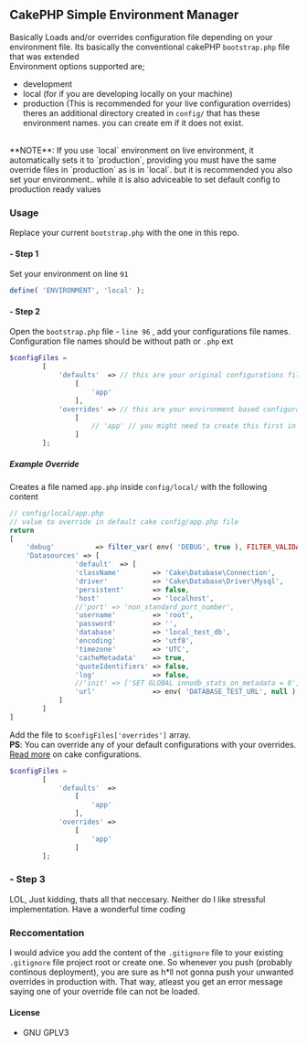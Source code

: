 ## CakePHP Simple Environment Manager
Basically Loads and/or overrides configuration file depending on your environment file. Its basically the conventional cakePHP `bootstrap.php` file that was extended
<br>
Environment options supported are;
- development
- local (for if you are developing locally on your machine)
- production (This is recommended for your live configuration overrides)
theres an additional directory created in `config/` that has these environment names. you can create em if it does not exist.
<br>
**NOTE**: If you use `local` environment on live environment, it automatically sets it to `production`, providing you must have the same override files in `production` as is in `local`. but it is recommended you also set your environment.. while it is also adviceable to set default config to production ready values

### Usage
Replace your current `bootstrap.php` with the one in this repo.

#### - Step 1
Set your environment on line `91`
``` php
define( 'ENVIRONMENT', 'local' );
```

#### - Step 2
Open the `bootstrap.php` file - `line 96` , add your configurations file names.
<br>
Configuration file names should be without path or `.php` ext
``` php
$configFiles =
        [
            'defaults'  => // this are your original configurations files
                [
                    'app'
                ],
            'overrides' => // this are your environment based configuration to override specific values from the original configuration file
                [
                    // 'app' // you might need to create this first in the desired environment dir
                ]
        ];
```
##### Example Override

Creates a file named `app.php` inside `config/local/` with the following content

``` php
// config/local/app.php
// value to override in default cake config/app.php file
return
[
    'debug'          => filter_var( env( 'DEBUG', true ), FILTER_VALIDATE_BOOLEAN ), // the debug can be set to false in your defaul app.php file
    'Datasources' => [
                'default'  => [
				'className'        => 'Cake\Database\Connection',
				'driver'           => 'Cake\Database\Driver\Mysql',
				'persistent'       => false,
				'host'             => 'localhost',
				//'port' => 'non_standard_port_number',
				'username'         => 'root',
				'password'         => '',
				'database'         => 'local_test_db',
				'encoding'         => 'utf8',
				'timezone'         => 'UTC',
				'cacheMetadata'    => true,
				'quoteIdentifiers' => false,
				'log'              => false,
				//'init' => ['SET GLOBAL innodb_stats_on_metadata = 0'],
				'url'              => env( 'DATABASE_TEST_URL', null ),
			]
        ]
]
```
Add the file to `$configFiles['overrides']` array.
<br>
**PS**: You can override any of your default configurations with your overrides. [Read more](https://book.cakephp.org/3.0/en/development/configuration.html#Cake\Core\Configure) on cake configurations.
``` php
$configFiles =
        [
            'defaults'  =>
                [
                    'app'
                ],
            'overrides' => 
                [
                    'app'
                ]
        ];
```

### - Step 3
LOL, Just kidding, thats all that neccesary. Neither do I like stressful implementation. Have a wonderful time coding

### Reccomentation
I would advice you add the content of the `.gitignore` file to your existing `.gitignore` file project root or create one. So whenever you push (probably continous deployment), you are sure as h*ll not gonna push your unwanted overrides in production with. That way, atleast you get an error message saying one of your override file can not be loaded.

#### License
- GNU GPLV3